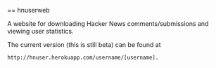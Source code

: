 == hnuserweb

A website for downloading Hacker News comments/submissions and viewing user statistics.

The current version (this is still beta) can be found at 

	http://hnuser.herokuapp.com/username/[username].

